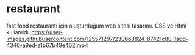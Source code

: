 # restaurant
fast food restaurantı için oluşturduğum web sitesi tasarımı.
CSS ve Html kullanıldı.
https://user-images.githubusercontent.com/125571297/230668824-87421c80-1a6d-4340-a9ed-a1b67b49e462.mp4
